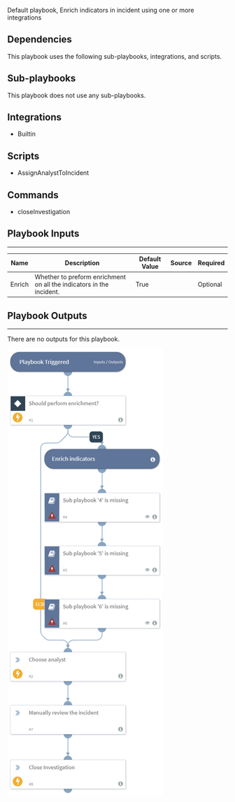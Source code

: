 Default playbook, Enrich indicators in incident using one or more integrations

## Dependencies
This playbook uses the following sub-playbooks, integrations, and scripts.

## Sub-playbooks
This playbook does not use any sub-playbooks.

## Integrations
* Builtin

## Scripts
* AssignAnalystToIncident

## Commands
* closeInvestigation

## Playbook Inputs
---

| **Name** | **Description** | **Default Value** | **Source** | **Required** |
| --- | --- | --- | --- | --- |
| Enrich | Whether to preform enrichment on all the indicators in the incident. | True |  | Optional |

## Playbook Outputs
---
There are no outputs for this playbook.

![default](https://github.com/ElazarK/content-docs/blob/master/images/playbooks/Default.png)
